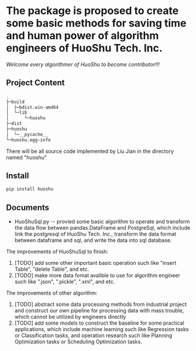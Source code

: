 
# The package is proposed to create some basic methods for saving time and human power of algorithm engineers of HuoShu Tech. Inc.

 *Welcome every algorithmer of HuoShu to become contributor!!!*

## Project Content
```bash
.
├─build
│  ├─bdist.win-amd64
│  └─lib
│      └─huoshu
├─dist
├─huoshu
│  └─__pycache__
└─huoshu.egg-info
```

There will be all source code implemented by Liu Jian in the directory named "huoshu"

## Install
```python
pip install huoshu
```

## Documents

- HuoShuSql.py -- provied some basic algorithm to operate and transform the data flow between pandas.DataFrame and PostgreSql, which include link the postgresql of HuoShu Tech. Inc., transform the data format between dataframe and sql, and write the data into sql database.  

The improvements of HuoShuSql to finish:
1. [TODO] add some other important basic operation such like "insert Table", "delete Table", and etc. 
2. [TODO] make more data fomat avalible to use for algorithm engineer such like ".json", ".pickle", ".xml", and etc.

The improvements of other algorithm:
1. [TODO] abstract some data processing methods from industrial project and construct our own pipeline for processing data with mass trouble, which cannot be utilized by engineers directly
2. [TODO] add some models to construct the baseline for some practical applications, which include machine learning such like Regression tasks or Classification tasks, and operation research such like Planning Optimization tasks or Scheduling Optimization tasks. 